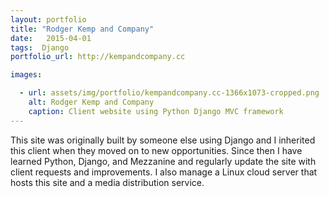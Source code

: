 ```yaml
---
layout: portfolio
title: "Rodger Kemp and Company"
date:   2015-04-01
tags:  Django
portfolio_url: http://kempandcompany.cc

images:

  - url: assets/img/portfolio/kempandcompany.cc-1366x1073-cropped.png
    alt: Rodger Kemp and Company
    caption: Client website using Python Django MVC framework
---
```


This site was originally built by someone else using Django and I inherited this client when they moved on to new opportunities. Since then I have learned Python, Django, and Mezzanine and regularly update the site with client requests and improvements. I also manage a Linux cloud server that hosts this site and a media distribution service.